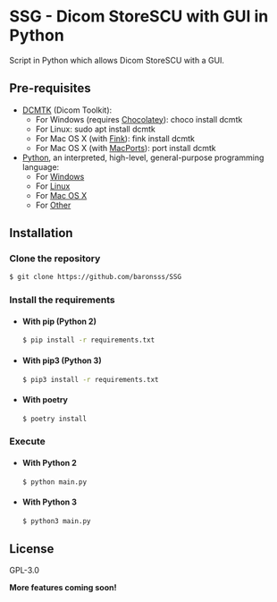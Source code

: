 # SSG - Dicom StoreSCU with GUI in Python
Script in Python which allows Dicom StoreSCU with a GUI.
## Pre-requisites
- [DCMTK](https://dicom.offis.de/dcmtk.php.en) (Dicom Toolkit):
    - For Windows (requires [Chocolatey](https://chocolatey.org/ "Chocolatey")): choco install dcmtk
    - For Linux: sudo apt install dcmtk
    - For Mac OS X (with [Fink](http://www.finkproject.org/download/index.php "Fink")): fink install dcmtk
    - For Mac OS X (with [MacPorts](https://www.macports.org/install.php "MacPorts")): port install dcmtk
- [Python](https://www.python.org/downloads/), an interpreted, high-level, general-purpose programming language:
    - For [Windows](https://www.python.org/ftp/python/3.8.4/python-3.8.4.exe)
    - For [Linux](https://www.python.org/downloads/source/)
    - For [Mac OS X](https://www.python.org/downloads/mac-osx/)
    - For [Other](https://www.python.org/download/other/)
## Installation
### Clone the repository
```sh
$ git clone https://github.com/baronsss/SSG
```
### Install the requirements
- #### With pip (Python 2)
    ```sh
    $ pip install -r requirements.txt
    ```
- #### With pip3 (Python 3)
    ```sh
    $ pip3 install -r requirements.txt
    ```
- #### With poetry
    ```sh
    $ poetry install
    ```
### Execute
- #### With Python 2
    ```sh
    $ python main.py
    ```
- #### With Python 3
    ```sh
    $ python3 main.py
    ```

License
----

GPL-3.0

**More features coming soon!**